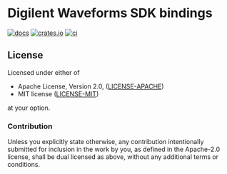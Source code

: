 # Digilent Waveforms SDK bindings

[![docs](https://docs.rs/digilent-waveforms/badge.svg)](https://docs.rs/digilent-waveforms)
[![crates.io](https://img.shields.io/crates/v/digilent-waveforms.svg)](https://crates.io/crates/digilent-waveforms)
[![ci](https://travis-ci.org/ilya-epifanov/digilent-waveforms.svg)](https://travis-ci.org/ilya-epifanov/digilent-waveforms)

## License

Licensed under either of

 * Apache License, Version 2.0, ([LICENSE-APACHE](LICENSE-APACHE))
 * MIT license ([LICENSE-MIT](LICENSE-MIT))

at your option.

### Contribution

Unless you explicitly state otherwise, any contribution intentionally submitted
for inclusion in the work by you, as defined in the Apache-2.0 license, shall be dual licensed as above, without any
additional terms or conditions.
